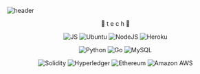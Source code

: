 

![header](https://capsule-render.vercel.app/api?type=waving&color=auto&height=200&section=header&text=HAEIL%20GIT&fontSize=90)
<div align=center>
 
 
 
🌹 t e c h 🌹

  
  
  
  
  

![JS](https://img.shields.io/badge/JavaScript-F7DF1E?style=flat-square&logo=JavaScript&logoColor=black) 
![Ubuntu](https://img.shields.io/badge/Ubuntu-E95420?style=flat-square&logo=Ubuntu&logoColor=white)
![NodeJS](https://img.shields.io/badge/Node.js-339933?style=flat-square&logo=Node.js&logoColor=white)
![Heroku](https://img.shields.io/badge/Heroku-430098?style=flat-square&logo=Heroku&logoColor=white)
<br>
 
 
![Python](https://img.shields.io/badge/Python-3776AB?style=flat-square&logo=python&logoColor=white)
![Go](https://img.shields.io/badge/Go-00ADD8?style=flat-square&logo=Go&logoColor=black)
![MySQL](https://img.shields.io/badge/MySQL-4169E1?style=flat-square&logo=MySQL&logoColor=white)
<br>
 
 
 
![Solidity](https://img.shields.io/badge/Solidity-363636?style=flat-square&logo=Solidity&logoColor=white)
![Hyperledger](https://img.shields.io/badge/Hyperledger-232F3E?style=flat-square&logo=Hyperledger&logoColor=white)
![Ethereum](https://img.shields.io/badge/Ethereum-363636?style=flat-square&logo=Ethereum&logoColor=white)
![Amazon AWS](https://img.shields.io/badge/Amazon_AWS-232F3E?style=flat-square&logo=AmazonAWS&logoColor=white)
<br>
<br>

